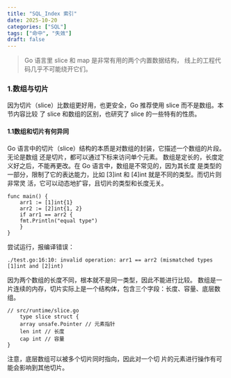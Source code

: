 ```yaml
---
title: "SQL_Index 索引"
date: 2025-10-20
categories: ["SQL"]
tags: ["命中", "失效"]
draft: false
---
```


>Go 语言里 slice 和 map 是非常有用的两个内置数据结构，
线上的工程代码几乎不可能绕开它们。

### 1.数组与切片

因为切片（slice）比数组更好用，也更安全，Go 推荐使用 slice 而不是数组。本节内容比较
了 slice 和数组的区别，也研究了 slice 的一些特有的性质。
#### 1.1数组和切片有何异同

Go 语言中的切片（slice）结构的本质是对数组的封装，它描述一个数组的片段。无论是数组
还是切片，都可以通过下标来访问单个元素。
数组是定长的，长度定义好之后，不能再更改。在 Go 语言中，数组是不常见的，因为其长度
是类型的一部分，限制了它的表达能力，比如 [3]int 和 [4]int 就是不同的类型。而切片则非常灵
活，它可以动态地扩容，且切片的类型和长度无关。

    func main() { 
        arr1 := [1]int{1}
        arr2 := [2]int{1, 2}
        if arr1 == arr2 {
        fmt.Println("equal type")
        }
    }

尝试运行，报编译错误：

    ./test.go:16:10: invalid operation: arr1 == arr2 (mismatched types [1]int and [2]int)

因为两个数组的长度不同，根本就不是同一类型，因此不能进行比较。
数组是一片连续的内存，切片实际上是一个结构体，包含三个字段：长度、容量、底层数组。

    // src/runtime/slice.go
        type slice struct {
        array unsafe.Pointer // 元素指针
        len int // 长度
        cap int // 容量
    }

注意，底层数组可以被多个切片同时指向，因此对一个切
片的元素进行操作有可能会影响到其他切片。